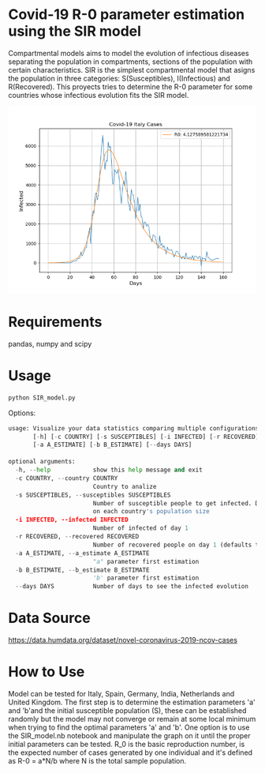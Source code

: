 # Covid-19 R-0 parameter estimation using the SIR model

Compartmental models aims to model the evolution of infectious diseases separating the population in compartments, sections of the population with certain characteristics.
SIR is the simplest compartmental model that asigns the population in three categories: S(Susceptibles), I(Infectious) and R(Recovered). This proyects tries to determine
the R-0 parameter for some countries whose infectious evolution fits the SIR model.

![italy](</Results/Italy.png>)

# Requirements

pandas, numpy and scipy

# Usage

```python
python SIR_model.py
```
Options:
```python
usage: Visualize your data statistics comparing multiple configurations
       [-h] [-c COUNTRY] [-s SUSCEPTIBLES] [-i INFECTED] [-r RECOVERED]
       [-a A_ESTIMATE] [-b B_ESTIMATE] [--days DAYS]

optional arguments:
  -h, --help            show this help message and exit
  -c COUNTRY, --country COUNTRY
                        Country to analize
  -s SUSCEPTIBLES, --susceptibles SUSCEPTIBLES
                        Number of susceptible people to get infected. Depends
                        on each country's population size
  -i INFECTED, --infected INFECTED
                        Number of infected of day 1
  -r RECOVERED, --recovered RECOVERED
                        Number of recovered people on day 1 (defaults to 0)
  -a A_ESTIMATE, --a_estimate A_ESTIMATE
                        "a" parameter first estimation
  -b B_ESTIMATE, --b_estimate B_ESTIMATE
                        'b' parameter first estimation
  --days DAYS           Number of days to see the infected evolution
```

# Data Source

https://data.humdata.org/dataset/novel-coronavirus-2019-ncov-cases

# How to Use 

Model can be tested for Italy, Spain, Germany, India, Netherlands and United Kingdom. 
The first step is to determine the estimation parameters 'a' and 'b'and the initial 
susceptible population (S), these can be established randomly but the model may not 
converge or remain at some local minimum when trying to find the optimal parameters 'a' and 'b'. 
One option is to use the SIR_model.nb notebook and manipulate the graph on it until 
the proper initial parameters can be tested.
R_0 is the basic reproduction number, is the expected number of cases generated by one individual
and it's defined as R-0 = a*N/b where N is the total sample population.   
